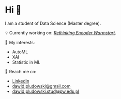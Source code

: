 # Hi 👋

I am a student of Data Science (Master degree).

💡 Currently working on: [*Rethinking Encoder Warmstart*](https://github.com/azoz01/rethinking_encoder_warmstart).

📔 My interests:

* AutoML
* XAI
* Statistic in ML

📣 Reach me on:

* [LinkedIn](https://www.linkedin.com/in/dawid-p%C5%82udowski-2a2303256/)
* [dawid.pludowski@gmail.com](dawid.pludowski@gmail.com)
* [dawid.pludowski.stud@pw.edu.pl](dawid.pludowski.stud@pw.edu.pl)

